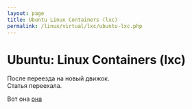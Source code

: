 ```yaml
---
layout: page
title: Ubuntu Linux Containers (lxc)
permalink: /linux/virtual/lxc/ubuntu-lxc.php
---
```



# Ubuntu: Linux Containers (lxc)



После переезда на новый движок.  
Статья переехала.

Вот она <a href="http://sysadm.ru/linux/containers/lxc/ubuntu-lxc/">она</a>
